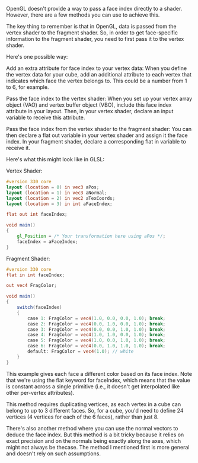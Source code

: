 OpenGL doesn't provide a way to pass a face index directly to a shader. However, there are a few methods you can use to achieve this.

The key thing to remember is that in OpenGL, data is passed from the vertex shader to the fragment shader. So, in order to get face-specific information to the fragment shader, you need to first pass it to the vertex shader.

Here's one possible way:

Add an extra attribute for face index to your vertex data: When you define the vertex data for your cube, add an additional attribute to each vertex that indicates which face the vertex belongs to. This could be a number from 1 to 6, for example.

Pass the face index to the vertex shader: When you set up your vertex array object (VAO) and vertex buffer object (VBO), include this face index attribute in your layout. Then, in your vertex shader, declare an input variable to receive this attribute.

Pass the face index from the vertex shader to the fragment shader: You can then declare a flat out variable in your vertex shader and assign it the face index. In your fragment shader, declare a corresponding flat in variable to receive it.

Here's what this might look like in GLSL:

Vertex Shader:

```glsl
#version 330 core
layout (location = 0) in vec3 aPos;
layout (location = 1) in vec3 aNormal;
layout (location = 2) in vec2 aTexCoords;
layout (location = 3) in int aFaceIndex;

flat out int faceIndex;

void main()
{
    gl_Position = /* Your transformation here using aPos */;
    faceIndex = aFaceIndex;
}
```
Fragment Shader:
```glsl
#version 330 core
flat in int faceIndex;

out vec4 FragColor;

void main()
{
    switch(faceIndex)
    {
        case 1: FragColor = vec4(1.0, 0.0, 0.0, 1.0); break;
        case 2: FragColor = vec4(0.0, 1.0, 0.0, 1.0); break;
        case 3: FragColor = vec4(0.0, 0.0, 1.0, 1.0); break;
        case 4: FragColor = vec4(1.0, 1.0, 0.0, 1.0); break;
        case 5: FragColor = vec4(1.0, 0.0, 1.0, 1.0); break;
        case 6: FragColor = vec4(0.0, 1.0, 1.0, 1.0); break;
        default: FragColor = vec4(1.0); // white
    }
}
```

This example gives each face a different color based on its face index. Note that we're using the flat keyword for faceIndex, which means that the value is constant across a single primitive (i.e., it doesn't get interpolated like other per-vertex attributes).

This method requires duplicating vertices, as each vertex in a cube can belong to up to 3 different faces. So, for a cube, you'd need to define 24 vertices (4 vertices for each of the 6 faces), rather than just 8.

There's also another method where you can use the normal vectors to deduce the face index. But this method is a bit tricky because it relies on exact precision and on the normals being exactly along the axes, which might not always be thecase. The method I mentioned first is more general and doesn't rely on such assumptions.
